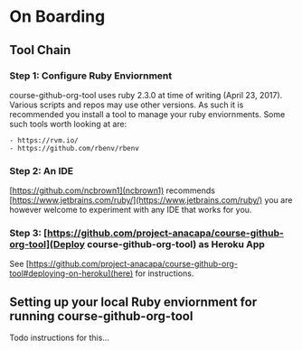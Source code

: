 # On Boarding

## Tool Chain

### Step 1: Configure Ruby Enviornment
course-github-org-tool uses ruby 2.3.0 at time of writing (April 23, 2017). Various scripts and repos may use other versions. As such it is recommended you install a tool to manage your ruby enviornments. Some such tools worth looking at are:

    - https://rvm.io/
    - https://github.com/rbenv/rbenv
    
### Step 2: An IDE
[https://github.com/ncbrown1](ncbrown1) recommends [https://www.jetbrains.com/ruby/](https://www.jetbrains.com/ruby/) you are however welcome to experiment with any IDE that works for you.

### Step 3: [https://github.com/project-anacapa/course-github-org-tool](Deploy course-github-org-tool) as Heroku App

See [https://github.com/project-anacapa/course-github-org-tool#deploying-on-heroku](here) for instructions.

## Setting up your local Ruby enviornment for running course-github-org-tool
Todo instructions for this...

